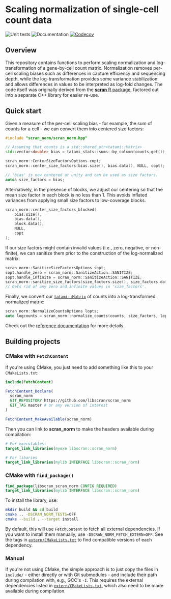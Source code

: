 # Scaling normalization of single-cell count data

![Unit tests](https://github.com/libscran/scran_norm/actions/workflows/run-tests.yaml/badge.svg)
![Documentation](https://github.com/libscran/scran_norm/actions/workflows/doxygenate.yaml/badge.svg)
[![Codecov](https://codecov.io/gh/libscran/scran_norm/graph/badge.svg?token=JWV0I4WJX2)](https://codecov.io/gh/libscran/scran_norm)

## Overview

This repository contains functions to perform scaling normalization and log-transformation of a gene-by-cell count matrix.
Normalization removes per-cell scaling biases such as differences in capture efficiency and sequencing depth,
while the log-transformation provides some variance stabilization and allows differences in values to be interpreted as log-fold changes. 
The code itself was originally derived from the [**scran** R package](https://bioconductor.org/packages/scran),
factored out into a separate C++ library for easier re-use.

## Quick start

Given a measure of the per-cell scaling bias - for example, the sum of counts for a cell -
we can convert them into centered size factors:

```cpp
#include "scran_norm/scran_norm.hpp"

// Assuming that counts is a std::shared_ptr<tatami::Matrix>
std::vector<double> bias = tatami_stats::sums::by_column(counts.get()); 

scran_norm::CenterSizeFactorsOptions copt;
scran_norm::center_size_factors(bias.size(), bias.data(), NULL, copt);

// 'bias' is now centered at unity and can be used as size factors.
auto& size_factors = bias;
```

Alternatively, in the presence of blocks, we adjust our centering so that the mean size factor in each block is no less than 1.
This avoids inflated variances from applying small size factors to low-coverage blocks.

```cpp
scran_norm::center_size_factors_blocked(
    bias.size(), 
    bias.data(), 
    block.data(), 
    NULL, 
    copt
);
```

If our size factors might contain invalid values (i.e., zero, negative, or non-finite),
we can sanitize them prior to the construction of the log-normalized matrix:

```cpp
scran_norm::SanitizeSizeFactorsOptions sopt;
sopt.handle_zero = scran_norm::SanitizeAction::SANITIZE;
sopt.handle_infinite = scran_norm::SanitizeAction::SANITIZE;
scran_norm::sanitize_size_factors(size_factors.size(), size_factors.data(), sopt);
// Gets rid of any zero and infinite values in 'size_factors'.
```

Finally, we convert our [`tatami::Matrix`](https://github.com/tatami-inc/tatami) of counts into a log-transformed normalized matrix:

```cpp
scran_norm::NormalizeCountsOptions lopts;
auto logcounts = scran_norm::normalize_counts(counts, size_factors, lopt);
```

Check out the [reference documentation](https://libscran.github.io/scran_norm) for more details.

## Building projects

### CMake with `FetchContent`

If you're using CMake, you just need to add something like this to your `CMakeLists.txt`:

```cmake
include(FetchContent)

FetchContent_Declare(
  scran_norm
  GIT_REPOSITORY https://github.com/libscran/scran_norm
  GIT_TAG master # or any version of interest
)

FetchContent_MakeAvailable(scran_norm)
```

Then you can link to **scran_norm** to make the headers available during compilation:

```cmake
# For executables:
target_link_libraries(myexe libscran::scran_norm)

# For libaries
target_link_libraries(mylib INTERFACE libscran::scran_norm)
```

### CMake with `find_package()`

```cmake
find_package(libscran_scran_norm CONFIG REQUIRED)
target_link_libraries(mylib INTERFACE libscran::scran_norm)
```

To install the library, use:

```sh
mkdir build && cd build
cmake .. -DSCRAN_NORM_TESTS=OFF
cmake --build . --target install
```

By default, this will use `FetchContent` to fetch all external dependencies.
If you want to install them manually, use `-DSCRAN_NORM_FETCH_EXTERN=OFF`.
See the tags in [`extern/CMakeLists.txt`](extern/CMakeLists.txt) to find compatible versions of each dependency.

### Manual

If you're not using CMake, the simple approach is to just copy the files in `include/` - either directly or with Git submodules - and include their path during compilation with, e.g., GCC's `-I`.
This requires the external dependencies listed in [`extern/CMakeLists.txt`](extern/CMakeLists.txt), which also need to be made available during compilation.
